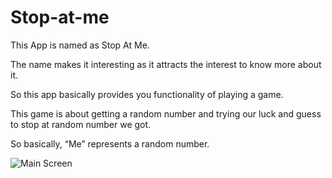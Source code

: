# Stop-at-me

This App is named as Stop At Me.<br>

The name makes it interesting as it attracts the interest to know more about it.<br>

So this app basically provides you functionality of playing a game.<br>

This game is about getting a random number and trying our luck and guess to stop at random number we got.<br>

So basically, “Me” represents a random number.<br>

![Main Screen](https://i.imgur.com/hBXuxO4.png)
